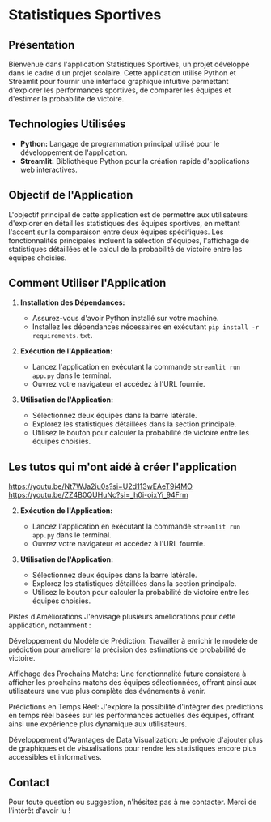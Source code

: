 # Statistiques Sportives

## Présentation

Bienvenue dans l'application Statistiques Sportives, un projet développé dans le cadre d'un projet scolaire. Cette application utilise Python et Streamlit pour fournir une interface graphique intuitive permettant d'explorer les performances sportives, de comparer les équipes et d'estimer la probabilité de victoire.

## Technologies Utilisées

- **Python:** Langage de programmation principal utilisé pour le développement de l'application.
- **Streamlit:** Bibliothèque Python pour la création rapide d'applications web interactives.

## Objectif de l'Application

L'objectif principal de cette application est de permettre aux utilisateurs d'explorer en détail les statistiques des équipes sportives, en mettant l'accent sur la comparaison entre deux équipes spécifiques. Les fonctionnalités principales incluent la sélection d'équipes, l'affichage de statistiques détaillées et le calcul de la probabilité de victoire entre les équipes choisies.

## Comment Utiliser l'Application

1. **Installation des Dépendances:**
    - Assurez-vous d'avoir Python installé sur votre machine.
    - Installez les dépendances nécessaires en exécutant `pip install -r requirements.txt`.

2. **Exécution de l'Application:**
    - Lancez l'application en exécutant la commande `streamlit run app.py` dans le terminal.
    - Ouvrez votre navigateur et accédez à l'URL fournie.

3. **Utilisation de l'Application:**
    - Sélectionnez deux équipes dans la barre latérale.
    - Explorez les statistiques détaillées dans la section principale.
    - Utilisez le bouton pour calculer la probabilité de victoire entre les équipes choisies.
  
## Les tutos qui m'ont aidé à créer l'application

https://youtu.be/Nt7WJa2iu0s?si=U2d113wEAeT9i4MO
https://youtu.be/ZZ4B0QUHuNc?si=_h0i-oixYi_94Frm

2. **Exécution de l'Application:**
    - Lancez l'application en exécutant la commande `streamlit run app.py` dans le terminal.
    - Ouvrez votre navigateur et accédez à l'URL fournie.

3. **Utilisation de l'Application:**
    - Sélectionnez deux équipes dans la barre latérale.
    - Explorez les statistiques détaillées dans la section principale.
    - Utilisez le bouton pour calculer la probabilité de victoire entre les équipes choisies.
   
Pistes d'Améliorations
J'envisage  plusieurs améliorations pour cette application, notamment :

Développement du Modèle de Prédiction: Travailler à enrichir le modèle de prédiction pour améliorer la précision des estimations de probabilité de victoire.

Affichage des Prochains Matchs: Une fonctionnalité future consistera à afficher les prochains matchs des équipes sélectionnées, offrant ainsi aux utilisateurs une vue plus complète des événements à venir.

Prédictions en Temps Réel: J'explore la possibilité d'intégrer des prédictions en temps réel basées sur les performances actuelles des équipes, offrant ainsi une expérience plus dynamique aux utilisateurs.

Développement d'Avantages de Data Visualization: Je prévoie  d'ajouter plus de graphiques et de visualisations pour rendre les statistiques encore plus accessibles et informatives.
      

## Contact

Pour toute question ou suggestion, n'hésitez pas à me contacter. Merci de l'intérêt d'avoir lu !
